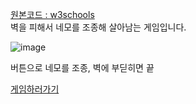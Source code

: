 [원본코드 : w3schools](https://www.w3schools.com/graphics/game_score.asp)  
벽을 피해서 네모를 조종해 살아남는 게임입니다.  

![image](https://user-images.githubusercontent.com/35947710/202113645-8f6d0a45-049e-40fc-8d09-7c80f2cc5b8e.png)  

버튼으로 네모를 조종, 벽에 부딛히면 끝




[게임하러가기](https://avoidthewall.netlify.app/)
